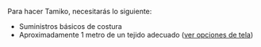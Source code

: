 Para hacer Tamiko, necesitarás lo siguiente:

*   Suministros básicos de costura
*   Aproximadamente 1 metro de un tejido adecuado ([ver opciones de tela](/docs/patterns/tamiko/fabric))
